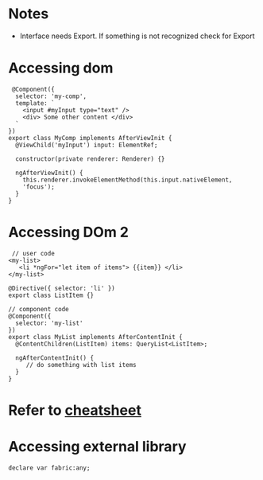 # Notes

* Interface needs Export. If something is not recognized 
check for Export

# Accessing dom 

```
 @Component({
  selector: 'my-comp',
  template: `
    <input #myInput type="text" />
    <div> Some other content </div>
  `
})
export class MyComp implements AfterViewInit {
  @ViewChild('myInput') input: ElementRef;

  constructor(private renderer: Renderer) {}

  ngAfterViewInit() {
    this.renderer.invokeElementMethod(this.input.nativeElement,    
    'focus');
  }
}

```
# Accessing DOm 2

```
 // user code
<my-list>
   <li *ngFor="let item of items"> {{item}} </li>
</my-list>

@Directive({ selector: 'li' })
export class ListItem {}

// component code
@Component({
  selector: 'my-list'
})
export class MyList implements AfterContentInit {
  @ContentChildren(ListItem) items: QueryList<ListItem>;

  ngAfterContentInit() {
     // do something with list items
  }
}
```
# Refer to [cheatsheet](https://angular.io/docs/ts/latest/guide/cheatsheet.html)

# Accessing external library

```
declare var fabric:any;
```
